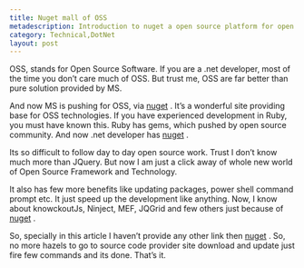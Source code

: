 ```yaml
---
title: Nuget mall of OSS
metadescription: Introduction to nuget a open source platform for open source libraries.
category: Technical,DotNet
layout: post
---
```

OSS, stands for Open Source Software. If you are a .net developer, most of the time you don’t care much of OSS. But trust me, OSS are far better than pure solution provided by MS.

And now MS is pushing for OSS, via [nuget][1] . It’s a wonderful site providing base for OSS technologies. If you have experienced development in Ruby, you must have known this. Ruby has gems, which pushed by open source community. And now .net developer has [nuget][1] .

Its so difficult to follow day to day open source work. Trust I don’t know much more than JQuery. But now I am just a click away of whole new world of Open Source Framework and Technology.
<!--excerpt-->
It also has few more benefits like updating packages, power shell command prompt etc. It just speed up the development like anything. Now, I know about knowckoutJs, Ninject, MEF, JQGrid and few others just because of [nuget][1] .

So, specially in this article I haven’t provide any other link then [nuget][1] . So, no more hazels to go to source code provider site download and update just fire few commands and its done. That’s it.

 [1]: http://nuget.org